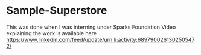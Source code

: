 # Sample-Superstore
This was done when I was interning under Sparks Foundation
Video explaining the work is available here 
https://www.linkedin.com/feed/update/urn:li:activity:6897900261302505472/
